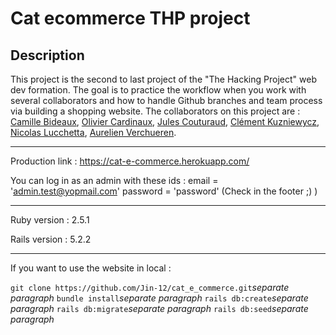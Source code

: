 # Cat ecommerce THP project

## Description 
 
 This project is the second to last project of the "The Hacking Project" web dev formation. The goal is to practice the workflow when you work with several collaborators and how to handle Github branches and team process via building a shopping website.
 The collaborators on this project are : [Camille Bideaux](https://github.com/kamiyechung), [Olivier Cardinaux](https://github.com/ocardinaux), [Jules Couturaud](https://github.com/Jin-12), [Clément Kuzniewycz](https://github.com/KuzniClem), [Nicolas Lucchetta](https://github.com/lucchettan), [Aurelien Verchueren](https://github.com/aurelienvvv).

---

Production link : https://cat-e-commerce.herokuapp.com/

You can log in as an admin with these ids : email = 'admin.test@yopmail.com' password = 'password' (Check in the footer ;) )

---

Ruby version : 2.5.1

Rails version : 5.2.2

---

If you want to use the website in local :

``` git clone https://github.com/Jin-12/cat_e_commerce.git ```*separate paragraph*
``` bundle install ```*separate paragraph*
``` rails db:create ```*separate paragraph*
``` rails db:migrate ```*separate paragraph*
``` rails db:seed ```*separate paragraph*


